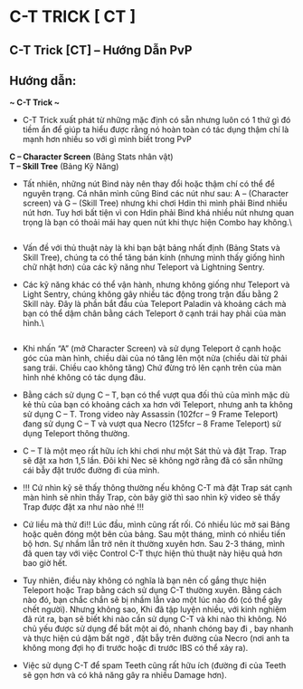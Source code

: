 # C-T TRICK \[ CT ]

## C-T Trick \[CT] – Hướng Dẫn PvP

## Hướng dẫn:

**\~ C-T Trick \~**

* C-T Trick xuất phát từ những mặc định có sẵn nhưng luôn có 1 thứ gì đó tiềm ẩn để giúp ta hiểu được rằng nó hoàn toàn có tác dụng thậm chí là mạnh hơn nhiều so với gì mình biết trong PvP

**C – Character Screen** (Bảng Stats nhân vật)\
**T – Skill Tree** (Bảng Kỹ Năng)

*   Tất nhiên, những nút Bind này nên thay đổi hoặc thậm chí có thể để nguyên trạng. Cá nhân mình cũng Bind các nút như sau: A – (Character screen) và G – (Skill Tree) nhưng khi chơi Hdin thì mình phải Bind nhiều nút hơn. Tuy hơi bất tiện vì con Hdin phải Bind khá nhiều nút nhưng quan trọng là bạn có thoải mái hay quen nút khi thực hiện Combo hay không.\


    <figure><img src="https://i0.wp.com/tm.diablo2-vn.com/app/uploads/2022/06/ct6-300x233.jpg?resize=529%2C411&#x26;ssl=1" alt=""><figcaption></figcaption></figure>
* Vấn đề với thủ thuật này là khi bạn bật bảng nhất định (Bảng Stats và Skill Tree), chúng ta có thể tăng bán kính (nhưng mình thấy giống hình chữ nhật hơn) của các kỹ năng như Teleport và Lightning Sentry.
*   Các kỹ năng khác có thể vận hành, nhưng không giống như Teleport và Light Sentry, chúng không gây nhiều tác động trong trận đấu bằng 2 Skill này. Đây là phần bắt đầu của Teleport Paladin và khoảng cách mà bạn có thể dậm chân bằng cách Teleport ở cạnh trái hay phải của màn hình.\


    <figure><img src="https://i0.wp.com/tm.diablo2-vn.com/app/uploads/2022/06/ct7-300x233.jpg?resize=522%2C406&#x26;ssl=1" alt=""><figcaption></figcaption></figure>
* Khi nhấn “A” (mở Character Screen) và sử dụng Teleport ở cạnh hoặc góc của màn hình, chiều dài của nó tăng lên một nửa (chiều dài từ phải sang trái. Chiều cao không tăng) Chứ đừng trỏ lên cạnh trên của màn hình nhé không có tác dụng đâu.
* Bằng cách sử dụng C – T, bạn có thể vượt qua đối thủ của mình mặc dù kẻ thù của bạn có khoảng cách xa hơn với Teleport, nhưng anh ta không sử dụng C – T. Trong video này Assassin (102fcr – 9 Frame Teleport) đang sử dụng C – T và vượt qua Necro (125fcr – 8 Frame Teleport) sử dụng Teleport thông thường.
* C – T là một mẹo rất hữu ích khi chơi như một Sát thủ và đặt Trap. Trap sẽ đặt xa hơn 1,5 lần. Đôi khi Nec sẽ không ngờ rằng đã có sẵn những cái bẫy đặt trước đường đi của mình.
* !!! Cứ nhìn kỹ sẽ thấy thông thường nếu không C-T mà đặt Trap sát cạnh màn hình sẽ nhìn thấy Trap, còn bây giờ thì sao nhìn kỹ video sẽ thấy Trap được đặt xa như nào nhé !!!
* Cứ liều mà thử đi!! Lúc đầu, mình cũng rất rối. Có nhiều lúc mở sai Bảng hoặc quên đóng một bên của bảng. Sau một tháng, mình có nhiều tiến bộ hơn. Sự nhầm lẫn trở nên ít thường xuyên hơn. Sau 2-3 tháng, mình đã quen tay với việc Control C-T thực hiện thủ thuật này hiệu quả hơn bao giờ hết.
* Tuy nhiên, điều này không có nghĩa là bạn nên cố gắng thực hiện Teleport hoặc Trap bằng cách sử dụng C-T thường xuyên. Bằng cách nào đó, bạn chắc chắn sẽ bị nhầm lẫn vào một lúc nào đó (có thể gây chết người). Nhưng không sao, Khi đã tập luyện nhiều, với kinh nghiệm đã rút ra, bạn sẽ biết khi nào cần sử dụng C-T và khi nào thì không. Nó chủ yếu được sử dụng để bắt một ai đó, nhanh chóng bay đi , bay nhanh và thực hiện cú dậm bất ngờ , đặt bẫy trên đường của Necro (nơi anh ta không mong đợi họ đi trước hoặc đi trước IBS có thể xảy ra).
* Việc sử dụng C-T để spam Teeth cũng rất hữu ích (đường đi của Teeth sẽ gọn hơn và có khả năng gây ra nhiều Damage hơn).
